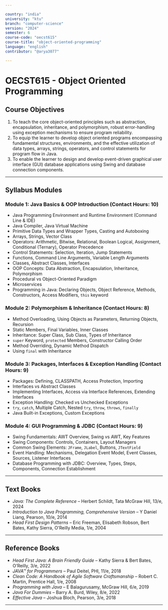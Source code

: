 ```yaml
---

country: "india"
university: "ktu"
branch: "computer-science"
version: "2024"
semester: 6
course-code: "oecst615"
course-title: "object-oriented-programming"
language: "english"
contributor: "@arya3077"

---
```


# OECST615 - Object Oriented Programming

## Course Objectives

1. To teach the core object-oriented principles such as abstraction, encapsulation, inheritance, and polymorphism, robust error-handling using exception mechanisms to ensure program reliability.  
2. To equip the learner to develop object oriented programs encompassing fundamental structures, environments, and the effective utilization of data types, arrays, strings, operators, and control statements for program flow in Java.  
3. To enable the learner to design and develop event-driven graphical user interface (GUI) database applications using Swing and database connection components.  

---

## Syllabus Modules

### Module 1: Java Basics & OOP Introduction (Contact Hours: 10)

- Java Programming Environment and Runtime Environment (Command Line & IDE)  
- Java Compiler, Java Virtual Machine  
- Primitive Data Types and Wrapper Types, Casting and Autoboxing  
- Arrays, Strings, Vector Class  
- Operators: Arithmetic, Bitwise, Relational, Boolean Logical, Assignment, Conditional (Ternary), Operator Precedence  
- Control Statements: Selection, Iteration, Jump Statements  
- Functions, Command Line Arguments, Variable Length Arguments  
- Classes, Abstract Classes, Interfaces  
- OOP Concepts: Data Abstraction, Encapsulation, Inheritance, Polymorphism  
- Procedural vs Object-Oriented Paradigm  
- Microservices  
- Programming in Java: Declaring Objects, Object Reference, Methods, Constructors, Access Modifiers, `this` keyword  

### Module 2: Polymorphism & Inheritance (Contact Hours: 8)

- Method Overloading, Using Objects as Parameters, Returning Objects, Recursion  
- Static Members, Final Variables, Inner Classes  
- Inheritance: Super Class, Sub Class, Types of Inheritance  
- `super` Keyword, `protected` Members, Constructor Calling Order  
- Method Overriding, Dynamic Method Dispatch  
- Using `final` with Inheritance  

### Module 3: Packages, Interfaces & Exception Handling (Contact Hours: 9)

- Packages: Defining, CLASSPATH, Access Protection, Importing  
- Interfaces vs Abstract Classes  
- Implementing Interfaces, Access via Interface References, Extending Interfaces  
- Exception Handling: Checked vs Unchecked Exceptions  
- `try`, `catch`, Multiple Catch, Nested `try`, `throw`, `throws`, `finally`  
- Java Built-in Exceptions, Custom Exceptions  

### Module 4: GUI Programming & JDBC (Contact Hours: 9)

- Swing Fundamentals: AWT Overview, Swing vs AWT, Key Features  
- Swing Components: Controls, Containers, Layout Managers  
- Common Swing Elements: `JFrame`, `JLabel`, Buttons, `JTextField`  
- Event Handling: Mechanisms, Delegation Event Model, Event Classes, Sources, Listener Interfaces  
- Database Programming with JDBC: Overview, Types, Steps, Components, Connection Establishment  

---

## Text Books

- *Java: The Complete Reference* – Herbert Schildt, Tata McGraw Hill, 13/e, 2024  
- *Introduction to Java Programming, Comprehensive Version* – Y Daniel Liang, Pearson, 10/e, 2014  
- *Head First Design Patterns* – Eric Freeman, Elisabeth Robson, Bert Bates, Kathy Sierra, O'Reilly Media, 1/e, 2004  

---

## Reference Books

- *Head First Java: A Brain Friendly Guide* – Kathy Sierra & Bert Bates, O’Reilly, 3/e, 2022  
- *JAVA™ for Programmers* – Paul Deitel, PHI, 11/e, 2018  
- *Clean Code: A Handbook of Agile Software Craftsmanship* – Robert C. Martin, Prentice Hall, 1/e, 2008  
- *Programming with Java* – E Balagurusamy, McGraw Hill, 6/e, 2019  
- *Java For Dummies* – Barry A. Burd, Wiley, 8/e, 2022  
- *Effective Java* – Joshua Bloch, Pearson, 3/e, 2018  

---
